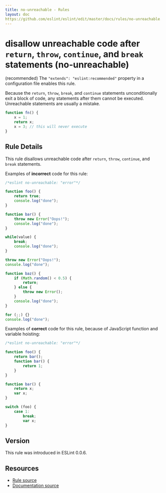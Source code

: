 ```yaml
---
title: no-unreachable - Rules
layout: doc
https://github.com/eslint/eslint/edit/master/docs/rules/no-unreachable.md
---
```

<!-- Note: No pull requests accepted for this file. See README.md in the root directory for details. -->

# disallow unreachable code after `return`, `throw`, `continue`, and `break` statements (no-unreachable)

(recommended) The `"extends": "eslint:recommended"` property in a configuration file enables this rule.

Because the `return`, `throw`, `break`, and `continue` statements unconditionally exit a block of code, any statements after them cannot be executed. Unreachable statements are usually a mistake.

```js
function fn() {
    x = 1;
    return x;
    x = 3; // this will never execute
}
```

## Rule Details

This rule disallows unreachable code after `return`, `throw`, `continue`, and `break` statements.

Examples of **incorrect** code for this rule:

```js
/*eslint no-unreachable: "error"*/

function foo() {
    return true;
    console.log("done");
}

function bar() {
    throw new Error("Oops!");
    console.log("done");
}

while(value) {
    break;
    console.log("done");
}

throw new Error("Oops!");
console.log("done");

function baz() {
    if (Math.random() < 0.5) {
        return;
    } else {
        throw new Error();
    }
    console.log("done");
}

for (;;) {}
console.log("done");
```

Examples of **correct** code for this rule, because of JavaScript function and variable hoisting:

```js
/*eslint no-unreachable: "error"*/

function foo() {
    return bar();
    function bar() {
        return 1;
    }
}

function bar() {
    return x;
    var x;
}

switch (foo) {
    case 1:
        break;
        var x;
}
```

## Version

This rule was introduced in ESLint 0.0.6.

## Resources

* [Rule source](https://github.com/eslint/eslint/tree/master/lib/rules/no-unreachable.js)
* [Documentation source](https://github.com/eslint/eslint/tree/master/docs/rules/no-unreachable.md)
